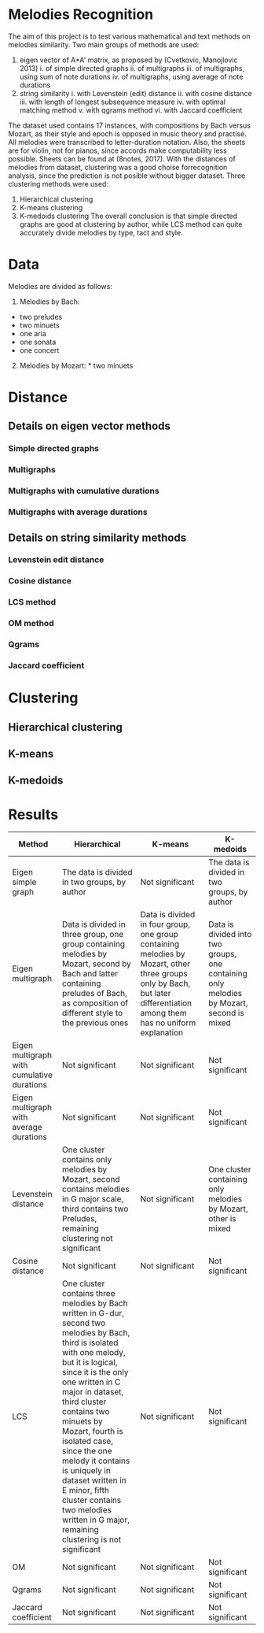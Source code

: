 # Melodies Recognition

The aim of this project is to test various mathematical and text methods on melodies similarity. 
Two main groups of methods are used:
1. eigen vector of A*A' matrix, as proposed by (Cvetkovic, Manojlovic 2013)
  i. of simple directed graphs
  ii. of multigraphs
  iii. of multigraphs, using sum of note durations
  iv. of multigraphs, using average of note durations
2. string similarity
  i. with Levenstein (edit) distance
  ii. with cosine distance
  iii. with length of longest subsequence measure
  iv. with optimal matching method
  v. with qgrams method
  vi. with Jaccard coefficient
  
 The dataset used contains 17 instances, with compositions by Bach versus Mozart, as their style and epoch is opposed in music theory and practise. 
 All melodies were transcribed to letter-duration notation. Also, the sheets are for violin, not for pianos, since accords make 
  computability less possible. Sheets can be found at (8notes, 2017). 
With the distances of melodies from dataset, clustering was a good choise forrecognition analysis, since the prediction is not posible without bigger dataset.
Three clustering methods were used:
  1. Hierarchical clustering
  2. K-means clustering
  3. K-medoids clustering
The overall conclusion is that simple directed graphs are good at clustering by author, while LCS method can quite accurately divide melodies by type, tact and style.

# Data
Melodies are divided as follows:
  1. Melodies by Bach:
   * two preludes
   * two minuets
   * one aria
   * one sonata
   * one concert
  2. Melodies by Mozart:
    * two minuets
# Distance
## Details on eigen vector methods
### Simple directed graphs
### Multigraphs
### Multigraphs with cumulative durations
### Multigraphs with average durations
## Details on string similarity methods
### Levenstein edit distance
### Cosine distance
### LCS method
### OM method
### Qgrams
### Jaccard coefficient

# Clustering
## Hierarchical clustering
## K-means
## K-medoids

# Results

| Method                                        |Hierarchical   |K-means       | K-medoids   |
| --------------------------------------------- | ------------- |------------- |-------------|
| Eigen simple graph|The data is divided in two groups, by author|Not significant|The data is divided in two groups, by author|
| Eigen multigraph                              |Data is divided in three group, one group containing melodies by Mozart, second by Bach and latter containing preludes of Bach, as composition of different style to the previous ones|Data is divided in four group, one group containing melodies by Mozart, other three groups only by Bach, but later differentiation among them has no uniform explanation|Data is divided into two groups, one containing only melodies by Mozart, second is mixed|
| Eigen multigraph with cumulative durations    | Not significant |Not significant|Not significant|
| Eigen multigraph with average durations       | Not significant |Not significant|Not significant|
| Levenstein distance                           |One cluster contains only melodies by Mozart, second contains melodies in G major scale, third contains two Preludes, remaining clustering not significant|Not significant |One cluster containing only melodies by Mozart, other is mixed|
| Cosine distance                              | Not significant |Not significant|Not significant|
| LCS                                         |One cluster contains three melodies by Bach written in G-dur, second two melodies by Bach, third is isolated with one melody, but it is logical, since it is the only one written in C major in dataset, third cluster contains two minuets by Mozart, fourth is isolated case, since the one melody it contains is uniquely in dataset written in E minor, fifth cluster contains two melodies written in G major, remaining clustering is not significant |Not significant|Not significant|
| OM                                            | Not significant |Not significant|Not significant|
| Qgrams                                        | Not significant |Not significant|Not significant|
| Jaccard coefficient                           | Not significant |Not significant|Not significant|
